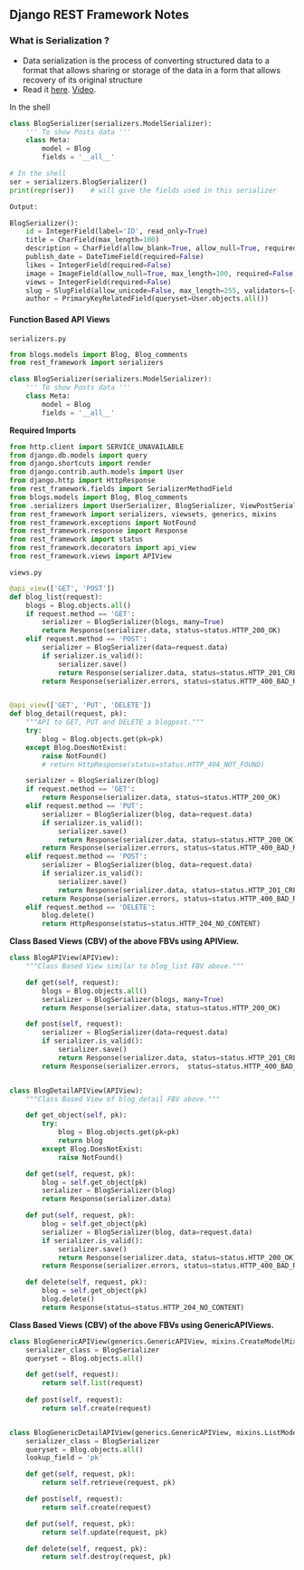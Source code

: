 ## Django REST Framework Notes

### What is Serialization ?
* Data serialization is the process of converting structured data to a format that allows sharing or storage of the data in a form that allows recovery of its original structure
* Read it [here](https://docs.python-guide.org/scenarios/serialization/). [Video](https://www.youtube.com/watch?v=B38aDwUpcFc).

In the shell

```python
class BlogSerializer(serializers.ModelSerializer):
    ''' To show Posts data '''
    class Meta:
        model = Blog
        fields = '__all__'

# In the shell
ser = serializers.BlogSerializer()
print(repr(ser))    # will give the fields used in this serializer

Output:

BlogSerializer():
    id = IntegerField(label='ID', read_only=True)
    title = CharField(max_length=100)
    description = CharField(allow_blank=True, allow_null=True, required=False, style={'base_template': 'textarea.html'})
    publish_date = DateTimeField(required=False)
    likes = IntegerField(required=False)
    image = ImageField(allow_null=True, max_length=100, required=False)
    views = IntegerField(required=False)
    slug = SlugField(allow_unicode=False, max_length=255, validators=[<UniqueValidator(queryset=Blog.objects.all())>])
    author = PrimaryKeyRelatedField(queryset=User.objects.all())
```


#### Function Based API Views
```serializers.py```
```python
from blogs.models import Blog, Blog_comments
from rest_framework import serializers

class BlogSerializer(serializers.ModelSerializer):
    ''' To show Posts data '''
    class Meta:
        model = Blog
        fields = '__all__'
```

**Required Imports**
```python
from http.client import SERVICE_UNAVAILABLE
from django.db.models import query
from django.shortcuts import render
from django.contrib.auth.models import User
from django.http import HttpResponse
from rest_framework.fields import SerializerMethodField
from blogs.models import Blog, Blog_comments
from .serializers import UserSerializer, BlogSerializer, ViewPostSerializer
from rest_framework import serializers, viewsets, generics, mixins
from rest_framework.exceptions import NotFound
from rest_framework.response import Response
from rest_framework import status
from rest_framework.decorators import api_view
from rest_framework.views import APIView
```

```views.py```
```python
@api_view(['GET', 'POST'])
def blog_list(request):
    blogs = Blog.objects.all()
    if request.method == 'GET':
        serializer = BlogSerializer(blogs, many=True)
        return Response(serializer.data, status=status.HTTP_200_OK)
    elif request.method == 'POST':
        serializer = BlogSerializer(data=request.data)
        if serializer.is_valid():
            serializer.save()
            return Response(serializer.data, status=status.HTTP_201_CREATED)
        return Response(serializer.errors, status=status.HTTP_400_BAD_REQUEST)


@api_view(['GET', 'PUT', 'DELETE'])
def blog_detail(request, pk):
    """API to GET, PUT and DELETE a blogpost."""
    try:
        blog = Blog.objects.get(pk=pk)
    except Blog.DoesNotExist:
        raise NotFound()
        # return HttpResponse(status=status.HTTP_404_NOT_FOUND)

    serializer = BlogSerializer(blog)
    if request.method == 'GET':
        return Response(serializer.data, status=status.HTTP_200_OK)
    elif request.method == 'PUT':
        serializer = BlogSerializer(blog, data=request.data)
        if serializer.is_valid():
            serializer.save()
            return Response(serializer.data, status=status.HTTP_200_OK)
        return Response(serializer.errors, status=status.HTTP_400_BAD_REQUEST)
    elif request.method == 'POST':
        serializer = BlogSerializer(blog, data=request.data)
        if serializer.is_valid():
            serializer.save()
            return Response(serializer.data, status=status.HTTP_201_CREATED)
        return Response(serializer.errors, status=status.HTTP_400_BAD_REQUEST)
    elif request.method == 'DELETE':
        blog.delete()
        return HttpResponse(status=status.HTTP_204_NO_CONTENT)
```

**Class Based Views (CBV) of the above FBVs using APIView.**

```python
class BlogAPIView(APIView):
    """Class Based View similar to blog_list FBV above."""

    def get(self, request):
        blogs = Blog.objects.all()
        serializer = BlogSerializer(blogs, many=True)
        return Response(serializer.data, status=status.HTTP_200_OK)

    def post(self, request):
        serializer = BlogSerializer(data=request.data)
        if serializer.is_valid():
            serializer.save()
            return Response(serializer.data, status=status.HTTP_201_CREATED)
        return Response(serializer.errors,  status=status.HTTP_400_BAD_REQUEST)


class BlogDetailAPIView(APIView):
    """Class Based View of blog_detail FBV above."""

    def get_object(self, pk):
        try:
            blog = Blog.objects.get(pk=pk)
            return blog
        except Blog.DoesNotExist:
            raise NotFound()

    def get(self, request, pk):
        blog = self.get_object(pk)
        serializer = BlogSerializer(blog)
        return Response(serializer.data)

    def put(self, request, pk):
        blog = self.get_object(pk)
        serializer = BlogSerializer(blog, data=request.data)
        if serializer.is_valid():
            serializer.save()
            return Response(serializer.data, status=status.HTTP_200_OK)
        return Response(serializer.errors, status=status.HTTP_400_BAD_REQUEST)

    def delete(self, request, pk):
        blog = self.get_object(pk)
        blog.delete()
        return Response(status=status.HTTP_204_NO_CONTENT)
```

**Class Based Views (CBV) of the above FBVs using GenericAPIViews.**

```python
class BlogGenericAPIView(generics.GenericAPIView, mixins.CreateModelMixin, mixins.ListModelMixin):
    serializer_class = BlogSerializer
    queryset = Blog.objects.all()

    def get(self, request):
        return self.list(request)
    
    def post(self, request):
        return self.create(request)


class BlogGenericDetailAPIView(generics.GenericAPIView, mixins.ListModelMixin, mixins.UpdateModelMixin, mixins.DestroyModelMixin, mixins.RetrieveModelMixin):
    serializer_class = BlogSerializer
    queryset = Blog.objects.all()
    lookup_field = 'pk'

    def get(self, request, pk):
        return self.retrieve(request, pk)

    def post(self, request):
        return self.create(request)

    def put(self, request, pk):
        return self.update(request, pk)

    def delete(self, request, pk):
        return self.destroy(request, pk)
```